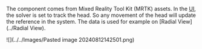 The component comes from Mixed Reality Tool Kit (MRTK) assets. In the [UI](../../UI/UI), the solver is set to track the head. So any movement of the head will update the reference in the system. The data is used for example on [Radial View](../Radial View).

![](../../Images/Pasted image 20240812142501.png)  

